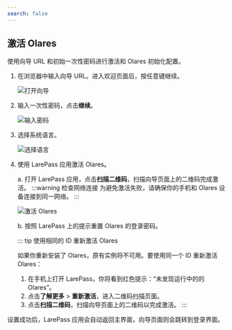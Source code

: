 ```yaml
---
search: false
---
```

## 激活 Olares

使用向导 URL 和初始一次性密码进行激活和 Olares 初始化配置。

1. 在浏览器中输入向导 URL。进入欢迎页面后，按任意键继续。

   ![打开向导](/images/manual/get-started/open-wizard.png#bordered)
2. 输入一次性密码，点击**继续**。

   ![输入密码](/images/manual/get-started/wizard-enter-password.png#bordered)
3. 选择系统语言。

   ![选择语言](/images/manual/get-started/select-language.png#bordered)
4. 使用 LarePass 应用激活 Olares。

   a. 打开 LarePass 应用，点击**扫描二维码**，扫描向导页面上的二维码完成激活。
   :::warning 检查网络连接
   为避免激活失败，请确保你的手机和 Olares 设备连接到同一网络。
   :::

   ![激活 Olares](/images/manual/get-started/activate-olares.png#bordered)

   b. 按照 LarePass 上的提示重置 Olares 的登录密码。

   ::: tip 使用相同的 ID 重新激活 Olares

   如果你重新安装了 Olares，原有实例将不可用。要使用同一个 ID 重新激活 Olares：
   1.	在手机上打开 LarePass，你将看到红色提示：“未发现运行中的的 Olares”。
   2.	点击**了解更多** > **重新激活**，进入二维码扫描页面。
   3.	点击**扫描二维码**，扫描向导页面上的二维码以完成激活。
   :::


设置成功后，LarePass 应用会自动返回主界面，向导页面则会跳转到登录界面。